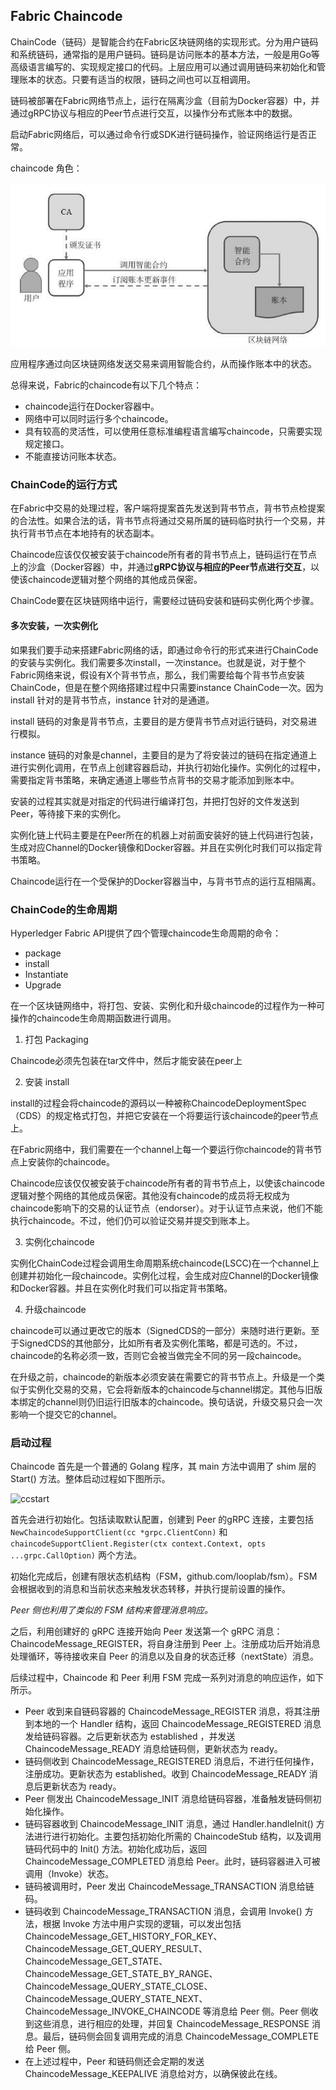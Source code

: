 ## Fabric Chaincode

ChainCode（链码）是智能合约在Fabric区块链网络的实现形式。分为用户链码和系统链码，通常指的是用户链码。链码是访问账本的基本方法，一般是用Go等高级语言编写的、实现规定接口的代码。上层应用可以通过调用链码来初始化和管理账本的状态。只要有适当的权限，链码之间也可以互相调用。

链码被部署在Fabric网络节点上，运行在隔离沙盒（目前为Docker容器）中，并通过gRPC协议与相应的Peer节点进行交互，以操作分布式账本中的数据。

启动Fabric网络后，可以通过命令行或SDK进行链码操作，验证网络运行是否正常。

chaincode 角色：

![ccrole](./ccrole.jpg)

应用程序通过向区块链网络发送交易来调用智能合约，从而操作账本中的状态。

总得来说，Fabric的chaincode有以下几个特点：

* chaincode运行在Docker容器中。
* 网络中可以同时运行多个chaincode。
* 具有较高的灵活性，可以使用任意标准编程语言编写chaincode，只需要实现规定接口。
* 不能直接访问账本状态。

### ChainCode的运行方式
在Fabric中交易的处理过程，客户端将提案首先发送到背书节点，背书节点检提案的合法性。如果合法的话，背书节点将通过交易所属的链码临时执行一个交易，并执行背书节点在本地持有的状态副本。

Chaincode应该仅仅被安装于chaincode所有者的背书节点上，链码运行在节点上的沙盒（Docker容器）中，并通过**gRPC协议与相应的Peer节点进行交互**，以使该chaincode逻辑对整个网络的其他成员保密。

ChainCode要在区块链网络中运行，需要经过链码安装和链码实例化两个步骤。

#### 多次安装，一次实例化
如果我们要手动来搭建Fabric网络的话，即通过命令行的形式来进行ChainCode的安装与实例化。我们需要多次install，一次instance。也就是说，对于整个Fabric网络来说，假设有X个背书节点，那么，我们需要给每个背书节点安装ChainCode，但是在整个网络搭建过程中只需要instance ChainCode一次。因为install 针对的是背书节点，instance 针对的是通道。

install 链码的对象是背书节点，主要目的是方便背书节点对运行链码，对交易进行模拟。

instance 链码的对象是channel，主要目的是为了将安装过的链码在指定通道上进行实例化调用，在节点上创建容器启动，并执行初始化操作。实例化的过程中，需要指定背书策略，来确定通道上哪些节点背书的交易才能添加到账本中。

安装的过程其实就是对指定的代码进行编译打包，并把打包好的文件发送到Peer，等待接下来的实例化。

实例化链上代码主要是在Peer所在的机器上对前面安装好的链上代码进行包装，生成对应Channel的Docker镜像和Docker容器。并且在实例化时我们可以指定背书策略。

Chaincode运行在一个受保护的Docker容器当中，与背书节点的运行互相隔离。

### ChainCode的生命周期
Hyperledger Fabric API提供了四个管理chaincode生命周期的命令：

* package
* install
* Instantiate
* Upgrade

在一个区块链网络中，将打包、安装、实例化和升级chaincode的过程作为一种可操作的chaincode生命周期函数进行调用。

1. 打包 Packaging

Chaincode必须先包装在tar文件中，然后才能安装在peer上

2. 安装 install

install的过程会将chaincode的源码以一种被称ChaincodeDeploymentSpec（CDS）的规定格式打包，并把它安装在一个将要运行该chaincode的peer节点上。

在Fabric网络中，我们需要在一个channel上每一个要运行你chaincode的背书节点上安装你的chaincode。

Chaincode应该仅仅被安装于chaincode所有者的背书节点上，以使该chaincode逻辑对整个网络的其他成员保密。其他没有chaincode的成员将无权成为chaincode影响下的交易的认证节点（endorser）。对于认证节点来说，他们不能执行chaincode。不过，他们仍可以验证交易并提交到账本上。

3. 实例化chaincode

实例化ChainCode过程会调用生命周期系统chaincode(LSCC)在一个channel上创建并初始化一段chaincode。实例化过程，会生成对应Channel的Docker镜像和Docker容器。并且在实例化时我们可以指定背书策略。

4. 升级chaincode

chaincode可以通过更改它的版本（SignedCDS的一部分）来随时进行更新。至于SignedCDS的其他部分，比如所有者及实例化策略，都是可选的。不过，chaincode的名称必须一致，否则它会被当做完全不同的另一段chaincode。

在升级之前，chaincode的新版本必须安装在需要它的背书节点上。升级是一个类似于实例化交易的交易，它会将新版本的chaincode与channel绑定。其他与旧版本绑定的channel则仍旧运行旧版本的chaincode。换句话说，升级交易只会一次影响一个提交它的channel。

### 启动过程

Chaincode 首先是一个普通的 Golang 程序，其 main 方法中调用了 shim 层的 Start() 方法。整体启动过程如下图所示。

![ccstart](/Users/jiang/project/own_project/fabric-note/chaincode/chaincode_Start.png)

首先会进行初始化。包括读取默认配置，创建到 Peer 的gRPC 连接，主要包括 `NewChaincodeSupportClient(cc *grpc.ClientConn)` 和 `chaincodeSupportClient.Register(ctx context.Context, opts ...grpc.CallOption)` 两个方法。

初始化完成后，创建有限状态机结构（FSM，github.com/looplab/fsm）。FSM 会根据收到的消息和当前状态来触发状态转移，并执行提前设置的操作。

*Peer 侧也利用了类似的 FSM 结构来管理消息响应。*

之后，利用创建好的 gRPC 连接开始向 Peer 发送第一个 gRPC 消息：ChaincodeMessage_REGISTER，将自身注册到 Peer 上。注册成功后开始消息处理循环，等待接收来自 Peer 的消息以及自身的状态迁移（nextState）消息。

后续过程中，Chaincode 和 Peer 利用 FSM 完成一系列对消息的响应运作，如下所示。

- Peer 收到来自链码容器的 ChaincodeMessage_REGISTER 消息，将其注册到本地的一个 Handler 结构，返回 ChaincodeMessage_REGISTERED 消息发给链码容器。之后更新状态为 established ，并发送 ChaincodeMessage_READY 消息给链码侧，更新状态为 ready。
- 链码侧收到 ChaincodeMessage_REGISTERED 消息后，不进行任何操作，注册成功。更新状态为 established。收到 ChaincodeMessage_READY 消息后更新状态为 ready。
- Peer 侧发出 ChaincodeMessage_INIT 消息给链码容器，准备触发链码侧初始化操作。
- 链码容器收到 ChaincodeMessage_INIT 消息，通过 Handler.handleInit() 方法进行进行初始化。主要包括初始化所需的 ChaincodeStub 结构，以及调用链码代码中的 Init() 方法。初始化成功后，返回 ChaincodeMessage_COMPLETED 消息给 Peer。此时，链码容器进入可被调用（Invoke）状态。
- 链码被调用时，Peer 发出 ChaincodeMessage_TRANSACTION 消息给链码。
- 链码收到 ChaincodeMessage_TRANSACTION 消息，会调用 Invoke() 方法，根据 Invoke 方法中用户实现的逻辑，可以发出包括 ChaincodeMessage_GET_HISTORY_FOR_KEY、ChaincodeMessage_GET_QUERY_RESULT、ChaincodeMessage_GET_STATE、ChaincodeMessage_GET_STATE_BY_RANGE、ChaincodeMessage_QUERY_STATE_CLOSE、ChaincodeMessage_QUERY_STATE_NEXT、ChaincodeMessage_INVOKE_CHAINCODE 等消息给 Peer 侧。Peer 侧收到这些消息，进行相应的处理，并回复 ChaincodeMessage_RESPONSE 消息。最后，链码侧会回复调用完成的消息 ChaincodeMessage_COMPLETE 给 Peer 侧。
- 在上述过程中，Peer 和链码侧还会定期的发送 ChaincodeMessage_KEEPALIVE 消息给对方，以确保彼此在线。